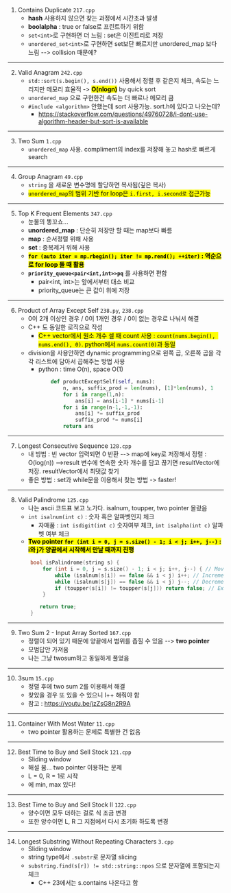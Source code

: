 1. Contains Duplicate `217.cpp`
    * **hash** 사용하지 않으면 찾는 과정에서 시간초과 발생
    * **boolalpha** : true or false로 프린트하기 위함
    * `set<int>`로 구현하면 더 느림 : set은 이진트리로 저장 
    * `unordered_set<int>`로 구현하면 set보단 빠르지만 unordered_map 보다 느림 --> collision 때문에?
---
2. Valid Anagram `242.cpp`
    * `std::sort(s.begin(), s.end())` 사용해서 정렬 후 같은지 체크, 속도는 느리지만 메모리 효율적 -> **<mark>O(nlogn)</mark>** by quick sort
    * `unordered_map` 으로 구현한건 속도는 더 빠르나 메모리 큼
    * `#include <algorithm>` 안했는데 sort 사용가능. sort.h에 있다고 나오는데?
        * https://stackoverflow.com/questions/49760728/i-dont-use-algorithm-header-but-sort-is-available
---
3. Two Sum `1.cpp`
    * `unordered_map` 사용. compliment의 index를 저장해 놓고 hash로 빠르게 search
---
4. Group Anagram `49.cpp`
    * `string` 을 새로운 변수명에 할당하면 복사됨(깊은 복사)
    * <mark>`unordered_map`의 범위 기반 for loop은 `i.first, i.second로` 접근가능</mark>
---
5. Top K Frequent Elements `347.cpp`
    * 눈물의 똥꼬쇼...
    * **unordered_map** : 단순히 저장만 할 때는 map보다 빠름
    * **map** : 순서정렬 위해 사용
    * **set** : 중복제거 위해 사용
    * <mark>**`for (auto iter = mp.rbegin(); iter != mp.rend(); ++iter)` : 역순으로 for loop 돌 때 활용**</mark>
    * **`priority_queue<pair<int,int>>pq`** 를 사용하면 편함
        * pair<int, int>는 앞에서부터 대소 비교
        * priority_queue는 큰 값이 위에 저장
---
6. Product of Array Except Self `238.py`, `238.cpp`
    * 0이 2개 이상인 경우 / 0이 1개인 경우 / 0이 없는 경우로 나눠서 해결
    * C++ 도 동일한 로직으로 작성
        * <mark>C++ vector에서 원소 개수 셀 때 count 사용 : `count(nums.begin(), nums.end(), 0)`. python에서 `nums.count(0)`과 동일</mark>
    * division을 사용안하면 dynamic programming으로 왼쪽 곱, 오른쪽 곱을 각각 리스트에 담아서 곱해주는 방법 사용 
        * python : time O(n), space O(1)
            ``` python
                def productExceptSelf(self, nums):
                    n, ans, suffix_prod = len(nums), [1]*len(nums), 1
                    for i in range(1,n):
                        ans[i] = ans[i-1] * nums[i-1]
                    for i in range(n-1,-1,-1):
                        ans[i] *= suffix_prod
                        suffix_prod *= nums[i]
                    return ans
            ```
---
7. Longest Consecutive Sequence `128.cpp`
    * 내 방법 : 빈 vector 입력되면 0 반환 --> map에 key로 저장해서 정렬 : O(log(n)) -->result 변수에 연속한 숫자 개수를 담고 끊기면 resultVector에 저장. resultVector에서 최댓값 찾기
    * 좋은 방법 : set과 while문을 이용해서 찾는 방법 -> faster!
---
8. Valid Palindrome `125.cpp`
    * 나는 ascii 코드표 보고 노가다. isalnum, toupper, two pointer 몰랐음
    * `int isalnum(int c)` : 숫자 혹은 알파벳인지 체크
        * 자매품 : `int isdigit(int c)` 숫자여부 체크, `int isalpha(int c)` 알파벳 여부 체크
    * **<mark>Two pointer `for (int i = 0, j = s.size() - 1; i < j; i++, j--)`  : i와 j가 양끝에서 시작해서 만날 때까지 진행</mark>**
    ```C++
        bool isPalindrome(string s) {
            for (int i = 0, j = s.size() - 1; i < j; i++, j--) { // Move 2 pointers from each end until they collide
                while (isalnum(s[i]) == false && i < j) i++; // Increment left pointer if not alphanumeric
                while (isalnum(s[j]) == false && i < j) j--; // Decrement right pointer if no alphanumeric
                if (toupper(s[i]) != toupper(s[j])) return false; // Exit and return error if not match
            }
    
           return true;
        }
    ```
---
9. Two Sum 2 - Input Array Sorted `167.cpp`
    * 정렬이 되어 있기 때문에 양끝에서 범위를 좁힐 수 있음 --> **two pointer**
    * 모범답안 가져옴
    * 나는 그냥 twosum하고 동일하게 풀었음
---
10. 3sum `15.cpp`
    * 정렬 후에 two sum 2를 이용해서 해결
    * 찾았을 경우 또 있을 수 있으니 l++ 해줘야 함
    * 참고 : https://youtu.be/jzZsG8n2R9A
---
11. Container With Most Water `11.cpp`
    * two pointer 활용하는 문제로 특별한 건 없음
---
12. Best Time to Buy and Sell Stock `121.cpp`
    * Sliding window
    * 해설 봄... two pointer 이용하는 문제
    * L = 0, R = 1로 시작
    * <algorithm> 에 min, max 있다!
---
13. Best Time to Buy and Sell Stock II `122.cpp`
    * 양수이면 모두 더하는 걸로 식 조금 변경
    * 또한 양수이면 L, R 그 지점에서 다시 초기화 하도록 변경
---
14. Longest Substring Without Repeating Characters `3.cpp`
    * Sliding window 
    * string type에서 `.substr`로 문자열 slicing
    * `substring.find(s[r]) != std::string::npos` 으로 문자열에 포함되는지 체크
        * C++ 23에서는 s.contains 나온다고 함 
